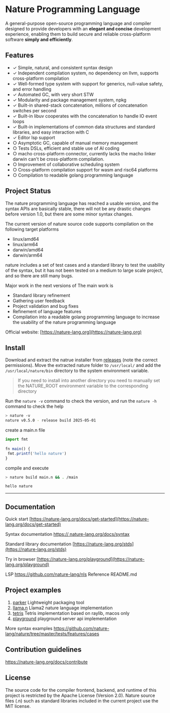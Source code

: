 # Nature Programming Language

A general-purpose open-source programming language and compiler designed to provide developers with an **elegant and concise** development experience, enabling them to build secure and reliable cross-platform software **simply and efficiently**.


## Features

- ✓ Simple, natural, and consistent syntax design
- ✓ Independent compilation system, no dependency on llvm, supports cross-platform compilation
- ✓ Well-formed type system with support for generics, null-value safety, and error handling
- ✓ Automated GC, with very short STW
- ✓ Modularity and package management system, npkg
- ✓ Built-in shared-stack concatenation, millions of concatenation switches per second
- ✓ Built-in libuv cooperates with the concatenation to handle IO event loops
- ✓ Built-in implementations of common data structures and standard libraries, and easy interaction with C
- ✓ Editor lsp support
- ○ Asymptotic GC, capable of manual memory management
- ○ Tests DSLs, efficient and stable use of AI coding
- ○ macho cross-platform connector, currently lacks the macho linker darwin can't be cross-platform compilation.
- ○ Improvement of collaborative scheduling system
- ○ Cross-platform compilation support for wasm and risc64 platforms
- ○ Compilation to readable golang programming language

## Project Status

The nature programming language has reached a usable version, and the syntax APIs are basically stable, there will not be any drastic changes before version 1.0, but there are some minor syntax changes.

The current version of nature source code supports compilation on the following target platforms
- linux/amd64
- linux/arm64
- darwin/amd64
- darwin/arm64

nature includes a set of test cases and a standard library to test the usability of the syntax, but it has not been tested on a medium to large scale project, and so there are still many bugs.

Major work in the next versions of The main work is
- Standard library refinement
- Gathering user feedback
- Project validation and bug fixes
- Refinement of language features
- Compilation into a readable golang programming language to increase the usability of the nature programming language

Official website: [https://nature-lang.org](https://nature-lang.org)

## Install

Download and extract the natrue installer from [releases](https://github.com/nature-lang/nature/releases) (note the correct permissions). Move the extracted nature folder to `/usr/local/` and add the `/usr/local/nature/bin` directory to the system environment variable.

> If you need to install into another directory you need to manually set the NATURE_ROOT environment variable to the corresponding directory

Run the `nature -v` command to check the version, and run the `nature -h` command to check the help

```sh 
> nature -v 
nature v0.5.0 - release build 2025-05-01 
``` 

create a main.n file

```js 
import fmt 
  
fn main() { 
 fmt.printf('hello nature') 
} 
``` 

compile and execute

```sh 
> nature build main.n && . /main 

hello nature 
``` 


--- 


## Documentation

Quick start [https://nature-lang.org/docs/get-started](https://nature-lang.org/docs/get-started)

Syntax documentation [https:// nature-lang.org/docs/syntax](https://nature-lang.org/docs/syntax)

Standard library documentation [https://nature-lang.org/stds](https://nature-lang.org/stds)

Try in browser [https://nature-lang.org/playground](https://nature-lang.org/playground)

LSP https://github.com/nature-lang/nls Reference README.md

## Project examples

1. [parker](https://github.com/weiwenhao/parker) Lightweight packaging tool
2. [llama.n](https://github.com/weiwenhao/llama.n) Llama2 nature language implementation
3. [ tetris](https://github.com/weiwenhao/tetris) Tetris implementation based on raylib, macos only
4. [playground](https://github.com/weiwenhao/playground) playground server api implementation

More syntax examples https://github.com/nature-lang/nature/tree/master/tests/features/cases

## Contribution guidelines

https://nature-lang.org/docs/contribute

## License

The source code for the compiler frontend, backend, and runtime of this project is restricted by the Apache License (Version 2.0). Nature source files (.n) such as standard libraries included in the current project use the MIT license.